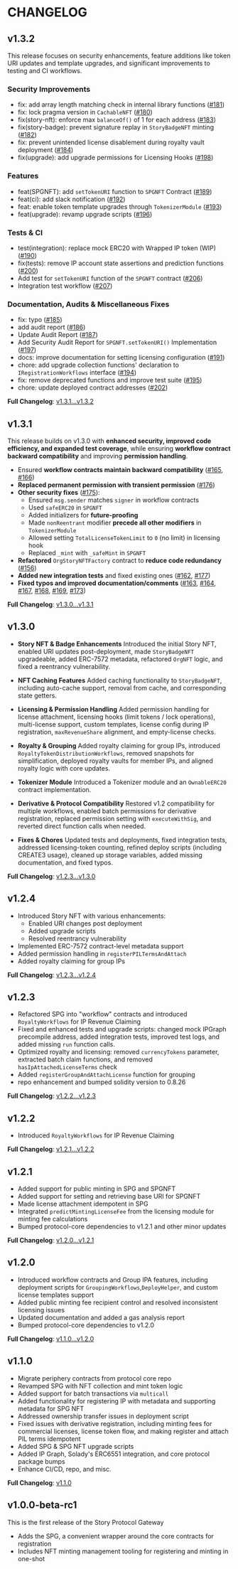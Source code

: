 # CHANGELOG

## v1.3.2

This release focuses on security enhancements, feature additions like token URI updates and template upgrades, and significant improvements to testing and CI workflows.

### Security Improvements
* fix: add array length matching check in internal library functions ([#181](https://github.com/storyprotocol/protocol-periphery-v1/pull/181))
* fix: lock pragma version in `CachableNFT` ([#180](https://github.com/storyprotocol/protocol-periphery-v1/pull/180))
* fix(story-nft): enforce max `balanceOf()` of 1 for each address ([#183](https://github.com/storyprotocol/protocol-periphery-v1/pull/183))
* fix(story-badge): prevent signature replay in `StoryBadgeNFT` minting ([#182](https://github.com/storyprotocol/protocol-periphery-v1/pull/182))
* fix: prevent unintended license disablement during royalty vault deployment ([#184](https://github.com/storyprotocol/protocol-periphery-v1/pull/184))
* fix(upgrade): add upgrade permissions for Licensing Hooks ([#198](https://github.com/storyprotocol/protocol-periphery-v1/pull/198))

### Features
* feat(SPGNFT): add `setTokenURI` function to `SPGNFT` Contract ([#189](https://github.com/storyprotocol/protocol-periphery-v1/pull/189))
* feat(ci): add slack notification ([#192](https://github.com/storyprotocol/protocol-periphery-v1/pull/192))
* feat: enable token template upgrades through `TokenizerModule` ([#193](https://github.com/storyprotocol/protocol-periphery-v1/pull/193))
* feat(upgrade): revamp upgrade scripts ([#196](https://github.com/storyprotocol/protocol-periphery-v1/pull/196))

### Tests & CI
* test(integration): replace mock ERC20 with Wrapped IP token (WIP) ([#190](https://github.com/storyprotocol/protocol-periphery-v1/pull/190))
* fix(tests): remove IP account state assertions and prediction functions ([#200](https://github.com/storyprotocol/protocol-periphery-v1/pull/200))
* Add test for `setTokenURI` function of the `SPGNFT` contract ([#206](https://github.com/storyprotocol/protocol-periphery-v1/pull/206))
* Integration test workflow ([#207](https://github.com/storyprotocol/protocol-periphery-v1/pull/207))

### Documentation, Audits & Miscellaneous Fixes
* fix: typo ([#185](https://github.com/storyprotocol/protocol-periphery-v1/pull/185))
* add audit report ([#186](https://github.com/storyprotocol/protocol-periphery-v1/pull/186))
* Update Audit Report ([#187](https://github.com/storyprotocol/protocol-periphery-v1/pull/187))
* Add Security Audit Report for `SPGNFT.setTokenURI()` Implementation ([#197](https://github.com/storyprotocol/protocol-periphery-v1/pull/197))
* docs: improve documentation for setting licensing configuration ([#191](https://github.com/storyprotocol/protocol-periphery-v1/pull/191))
* chore: add upgrade collection functions' declaration to `IRegistrationWorkflows` interface ([#194](https://github.com/storyprotocol/protocol-periphery-v1/pull/194))
* fix: remove deprecated functions and improve test suite ([#195](https://github.com/storyprotocol/protocol-periphery-v1/pull/195))
* chore: update deployed contract addresses ([#202](https://github.com/storyprotocol/protocol-periphery-v1/pull/202))

**Full Changelog**: [v1.3.1...v1.3.2](https://github.com/storyprotocol/protocol-periphery-v1/compare/v1.3.1...v1.3.2)

## v1.3.1

This release builds on v1.3.0 with **enhanced security, improved code efficiency, and expanded test coverage**, while ensuring **workflow contract backward compatibility** and improving **permission handling**.

- Ensured **workflow contracts maintain backward compatibility** ([#165](https://github.com/storyprotocol/protocol-periphery-v1/pull/165), [#166](https://github.com/storyprotocol/protocol-periphery-v1/pull/166))
- **Replaced permanent permission with transient permission** ([#176](https://github.com/storyprotocol/protocol-periphery-v1/pull/176))
- **Other security fixes** ([#175](https://github.com/storyprotocol/protocol-periphery-v1/pull/175)):
  - Ensured `msg.sender` matches `signer` in workflow contracts
  - Used `safeERC20` in `SPGNFT`
  - Added initializers for **future-proofing**
  - Made `nonReentrant` modifier **precede all other modifiers** in `TokenizerModule`
  - Allowed setting `TotalLicenseTokenLimit` to `0` (no limit) in licensing hook
  - Replaced `_mint` with `_safeMint` in `SPGNFT`
- **Refactored** `OrgStoryNFTFactory` contract to **reduce code redundancy** ([#156](https://github.com/storyprotocol/protocol-periphery-v1/pull/156))
- **Added new integration tests** and fixed existing ones ([#162](https://github.com/storyprotocol/protocol-periphery-v1/pull/162), [#177](https://github.com/storyprotocol/protocol-periphery-v1/pull/177))
- **Fixed typos and improved documentation/comments** ([#163](https://github.com/storyprotocol/protocol-periphery-v1/pull/163), [#164](https://github.com/storyprotocol/protocol-periphery-v1/pull/164), [#167](https://github.com/storyprotocol/protocol-periphery-v1/pull/167), [#168](https://github.com/storyprotocol/protocol-periphery-v1/pull/168), [#169](https://github.com/storyprotocol/protocol-periphery-v1/pull/169), [#173](https://github.com/storyprotocol/protocol-periphery-v1/pull/173))


**Full Changelog**: [v1.3.0...v1.3.1](https://github.com/storyprotocol/protocol-periphery-v1/compare/v1.3.0...v1.3.1)

## v1.3.0

- **Story NFT & Badge Enhancements**
  Introduced the initial Story NFT, enabled URI updates post-deployment, made `StoryBadgeNFT` upgradeable, added ERC-7572 metadata, refactored `OrgNFT` logic, and fixed a reentrancy vulnerability.

- **NFT Caching Features**
  Added caching functionality to `StoryBadgeNFT`, including auto-cache support, removal from cache, and corresponding state getters.

- **Licensing & Permission Handling**
  Added permission handling for license attachment, licensing hooks (limit tokens / lock operations), multi-license support, custom templates, license config during IP registration, `maxRevenueShare` alignment, and empty-license checks.

- **Royalty & Grouping**
  Added royalty claiming for group IPs, introduced `RoyaltyTokenDistributionWorkflows`, removed snapshots for simplification, deployed royalty vaults for member IPs, and aligned royalty logic with core updates.

- **Tokenizer Module**
  Introduced a Tokenizer module and an `OwnableERC20` contract implementation.

- **Derivative & Protocol Compatibility**
  Restored v1.2 compatibility for multiple workflows, enabled batch permissions for derivative registration, replaced permission setting with `executeWithSig`, and reverted direct function calls when needed.

- **Fixes & Chores**
  Updated tests and deployments, fixed integration tests, addressed licensing-token counting, refined deploy scripts (including CREATE3 usage), cleaned up storage variables, added missing documentation, and fixed typos.

**Full Changelog**: [v1.2.3...v1.3.0](https://github.com/storyprotocol/protocol-periphery-v1/compare/v1.2.3...v1.3.0)

## v1.2.4

* Introduced Story NFT with various enhancements:
  * Enabled URI changes post deployment
  * Added upgrade scripts
  * Resolved reentrancy vulnerability
* Implemented ERC-7572 contract-level metadata support
* Added permission handling in `registerPILTermsAndAttach`
* Added royalty claiming for group IPs

**Full Changelog**: [v1.2.3...v1.2.4](https://github.com/storyprotocol/protocol-periphery-v1/compare/v1.2.3...v1.2.4)

## v1.2.3

* Refactored SPG into "workflow" contracts and introduced `RoyaltyWorkflows` for IP Revenue Claiming
* Fixed and enhanced tests and upgrade scripts: changed mock IPGraph precompile address, added integration tests, improved test logs, and added missing `run` function calls.
* Optimized royalty and licensing: removed `currencyTokens` parameter, extracted batch claim functions, and removed `hasIpAttachedLicenseTerms` check
* Added `registerGroupAndAttachLicense` function for grouping
* repo enhancement and bumped solidity version to 0.8.26

**Full Changelog**: [v1.2.2...v1.2.3](https://github.com/storyprotocol/protocol-periphery-v1/compare/v1.2.2...v1.2.3)

## v1.2.2

* Introduced `RoyaltyWorkflows` for IP Revenue Claiming

**Full Changelog**: [v1.2.1...v1.2.2](https://github.com/storyprotocol/protocol-periphery-v1/compare/v1.2.1...v1.2.2)

## v1.2.1

* Added support for public minting in SPG and SPGNFT
* Added support for setting and retrieving base URI for SPGNFT
* Made license attachment idempotent in SPG
* Integrated `predictMintingLicenseFee` from the licensing module for minting fee calculations
* Bumped protocol-core dependencies to v1.2.1 and other minor updates

**Full Changelog**: [v1.2.0...v1.2.1](https://github.com/storyprotocol/protocol-periphery-v1/compare/v1.2.0...v1.2.1)

## v1.2.0

- Introduced workflow contracts and Group IPA features, including deployment scripts for `GroupingWorkflows`,`DeployHelper`, and custom license templates support
- Added public minting fee recipient control and resolved inconsistent licensing issues
- Updated documentation and added a gas analysis report
- Bumped protocol-core dependencies to v1.2.0

**Full Changelog**: [v1.1.0...v1.2.0](<https://github.com/storyprotocol/protocol-periphery-v1/compare/v1.1.0...v1.2.0>)

## v1.1.0

- Migrate periphery contracts from protocol core repo
- Revamped SPG with NFT collection and mint token logic
- Added support for batch transactions via `multicall`
- Added functionality for registering IP with metadata and supporting metadata for SPG NFT
- Addressed ownership transfer issues in deployment script
- Fixed issues with derivative registration, including minting fees for commercial licenses, license token flow, and making register and attach PIL terms idempotent
- Added SPG & SPG NFT upgrade scripts
- Added IP Graph, Solady's ERC6551 integration, and core protocol package bumps
- Enhance CI/CD, repo, and misc.

**Full Changelog**: [v1.1.0](https://github.com/storyprotocol/protocol-periphery-v1/commits/v1.1.0)

## v1.0.0-beta-rc1

This is the first release of the Story Protocol Gateway

- Adds the SPG, a convenient wrapper around the core contracts for registration
- Includes NFT minting management tooling for registering and minting in one-shot

